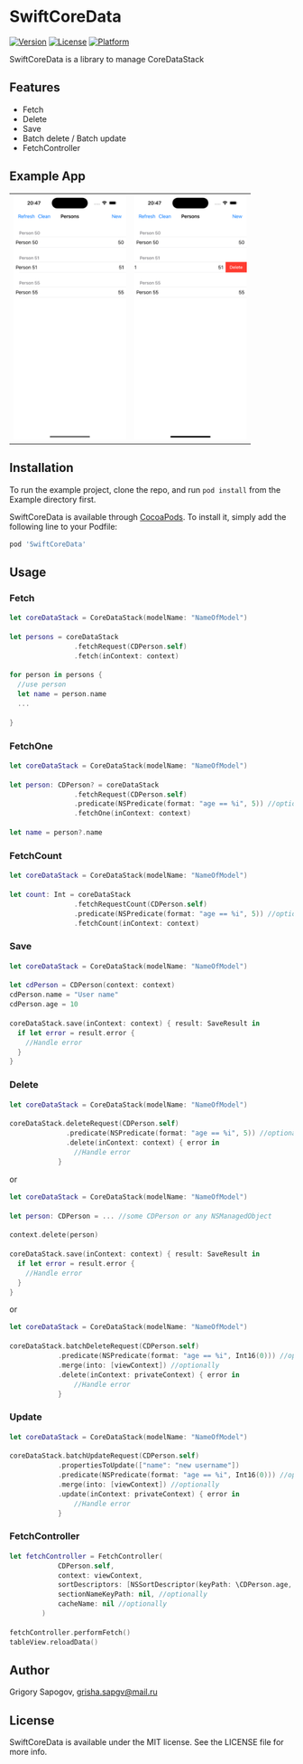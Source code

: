 # SwiftCoreData

[![Version](https://img.shields.io/cocoapods/v/SwiftCoreData.svg?style=flat)](https://cocoapods.org/pods/SwiftCoreData)
[![License](https://img.shields.io/cocoapods/l/SwiftCoreData.svg?style=flat)](https://cocoapods.org/pods/SwiftCoreData)
[![Platform](https://img.shields.io/cocoapods/p/SwiftCoreData.svg?style=flat)](https://cocoapods.org/pods/SwiftCoreData)

SwiftCoreData is a library to manage CoreDataStack

## Features
- Fetch
- Delete
- Save
- Batch delete / Batch update
- FetchController

## Example App

|  |  | 
|----------------|-----------------|
| <img src="https://github.com/sapgv/SwiftCoreData/blob/main/1.png" width="200"> |  <img src="https://github.com/sapgv/SwiftCoreData/blob/main/2.png" width="200"> |

## Installation

To run the example project, clone the repo, and run `pod install` from the Example directory first.

SwiftCoreData is available through [CocoaPods](https://cocoapods.org). To install
it, simply add the following line to your Podfile:

```ruby
pod 'SwiftCoreData'
```

## Usage

### Fetch 

```swift
let coreDataStack = CoreDataStack(modelName: "NameOfModel")

let persons = coreDataStack
                .fetchRequest(CDPerson.self)
                .fetch(inContext: context)

for person in persons {
  //use person
  let name = person.name
  ...

}
```
### FetchOne 

```swift
let coreDataStack = CoreDataStack(modelName: "NameOfModel")

let person: CDPerson? = coreDataStack
                .fetchRequest(CDPerson.self)
                .predicate(NSPredicate(format: "age == %i", 5)) //optionally
                .fetchOne(inContext: context)

let name = person?.name
```
### FetchCount
```swift
let coreDataStack = CoreDataStack(modelName: "NameOfModel")

let count: Int = coreDataStack
                .fetchRequestCount(CDPerson.self)
                .predicate(NSPredicate(format: "age == %i", 5)) //optionally
                .fetchCount(inContext: context)


```
### Save
```swift
let coreDataStack = CoreDataStack(modelName: "NameOfModel")

let cdPerson = CDPerson(context: context)
cdPerson.name = "User name"
cdPerson.age = 10
  
coreDataStack.save(inContext: context) { result: SaveResult in
  if let error = result.error {
    //Handle error
  }
}
```

### Delete
```swift
let coreDataStack = CoreDataStack(modelName: "NameOfModel")

coreDataStack.deleteRequest(CDPerson.self)
              .predicate(NSPredicate(format: "age == %i", 5)) //optionally
              .delete(inContext: context) { error in
                //Handle error
            }
```
or
```swift
let coreDataStack = CoreDataStack(modelName: "NameOfModel")

let person: CDPerson = ... //some CDPerson or any NSManagedObject

context.delete(person)

coreDataStack.save(inContext: context) { result: SaveResult in
  if let error = result.error {
    //Handle error
  }
}
```
or
```swift
let coreDataStack = CoreDataStack(modelName: "NameOfModel")

coreDataStack.batchDeleteRequest(CDPerson.self)
            .predicate(NSPredicate(format: "age == %i", Int16(0))) //optionally
            .merge(into: [viewContext]) //optionally
            .delete(inContext: privateContext) { error in
                //Handle error
            }
```
### Update
```swift
let coreDataStack = CoreDataStack(modelName: "NameOfModel")

coreDataStack.batchUpdateRequest(CDPerson.self)
            .propertiesToUpdate(["name": "new username"])
            .predicate(NSPredicate(format: "age == %i", Int16(0))) //optionally
            .merge(into: [viewContext]) //optionally
            .update(inContext: privateContext) { error in
                //Handle error
            }
```

### FetchController
```swift
let fetchController = FetchController(
            CDPerson.self,
            context: viewContext,
            sortDescriptors: [NSSortDescriptor(keyPath: \CDPerson.age, ascending: true)], //required sortDescriptors
            sectionNameKeyPath: nil, //optionally
            cacheName: nil //optionally
        )

fetchController.performFetch()
tableView.reloadData()
```
## Author

Grigory Sapogov, grisha.sapgv@mail.ru

## License

SwiftCoreData is available under the MIT license. See the LICENSE file for more info.
